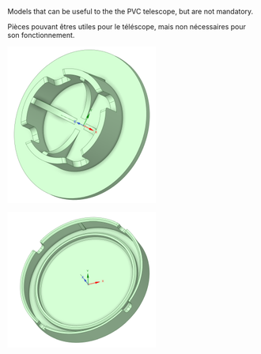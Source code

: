 Models that can be useful to the the PVC telescope, but are not mandatory.

Pièces pouvant êtres utiles pour le téléscope, mais non nécessaires pour son fonctionnement.



![Bague](Lunette-BouchonAR.png)

![Bague](Lunette-BouchonAV.png)
